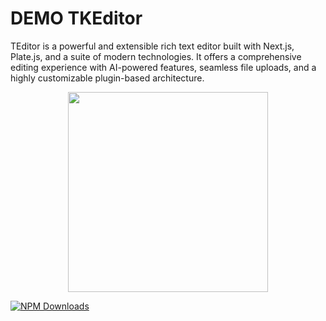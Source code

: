 
# DEMO TKEditor

TEditor is a powerful and extensible rich text editor built with Next.js, Plate.js, and a suite of modern technologies. It offers a comprehensive editing experience with AI-powered features, seamless file uploads, and a highly customizable plugin-based architecture.

<p align="center"><img src="https://lh6.googleusercontent.com/BdWi_JE5J-OIaf_1E-uDSsPk9kqeRwAlk6c-dxVXram549JUXzKL4Mqrf5tOCEUuAZ09MT4xNFP2NyHONXMRdjE9lEXouB0JYq29kyrvnaMOyZqb2BnXUcmucZxD9RdAqg=w1280" width='320px' /></>

[![NPM Downloads](https://img.shields.io/npm/dm/tkeditor.svg)](https://www.npmjs.com/package/tkeditor)



